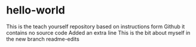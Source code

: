 # hello-world
This is the teach yourself repository based on instructions form Github it contains no source code
Added an extra line
This is the bit about myself in the new branch readme-edits
